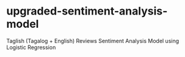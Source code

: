 # upgraded-sentiment-analysis-model
Taglish (Tagalog + English) Reviews Sentiment Analysis Model using Logistic Regression
